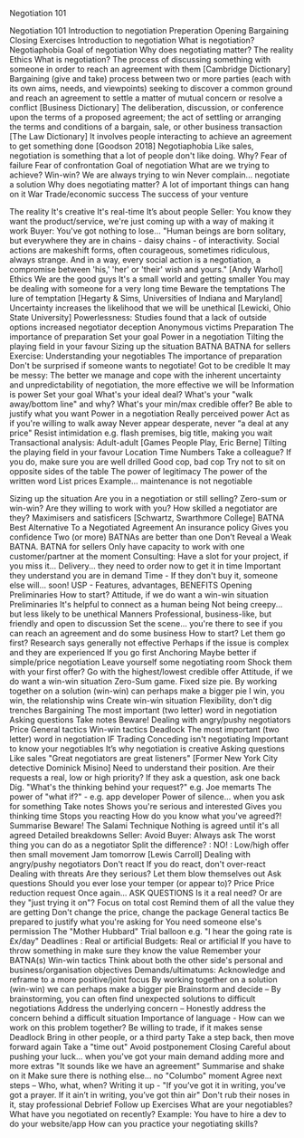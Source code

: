 Negotiation 101
 
Negotiation 101
Introduction to negotiation
Preperation
Opening
Bargaining
Closing
Exercises
Introduction to negotiation
What is negotiation?
Negotiaphobia
Goal of negotiation
Why does negotiating matter?
The reality
Ethics
What is negotiation?
The process of discussing something with someone in order to reach an agreement with them [Cambridge Dictionary]
Bargaining (give and take) process between two or more parties (each with its own aims, needs, and viewpoints) seeking to discover a common ground and reach an agreement to settle a matter of mutual concern or resolve a conflict [Business Dictionary]
The deliberation, discussion, or conference upon the terms of a proposed agreement; the act of settling or arranging the terms and conditions of a bargain, sale, or other business transaction [The Law Dictionary]
It involves people interacting to achieve an agreement to get something done [Goodson 2018]
Negotiaphobia
Like sales, negotiation is something that a lot of people don't like doing. Why?
Fear of failure
Fear of confrontation
Goal of negotiation
What are we trying to achieve?
Win-win?
We are always trying to win
Never complain... negotiate a solution
Why does negotiating matter?
A lot of important things can hang on it
War
Trade/economic success
The success of your venture

The reality
It's creative
It's real-time
It’s about people
Seller: You know they want the product/service, we're just coming up with a way of making it work
Buyer: You've got nothing to lose...
"Human beings are born solitary, but everywhere they are in chains - daisy chains - of interactivity. Social actions are makeshift forms, often courageous, sometimes ridiculous, always strange. And in a way, every social action is a negotiation, a compromise between 'his,' 'her' or 'their' wish and yours."  [Andy Warhol]
    Ethics
We are the good guys
It's a small world and getting smaller
You may be dealing with someone for a very long time
Beware the temptations
The lure of temptation [Hegarty & Sims, Universities of Indiana and Maryland]
Uncertainty increases the likelihood that we will be unethical [Lewicki, Ohio State University]
Powerlessness: Studies found that a lack of outside options increased negotiator deception
Anonymous victims
Preparation
The importance of preparation
Set your goal
Power in a negotiation
Tilting the playing field in your favour
Sizing up the situation
BATNA
BATNA for sellers
Exercise: Understanding your negotiables
    The importance of preparation
Don't be surprised if someone wants to negotiate!
Got to be credible
It may be messy: The better we manage and cope with the inherent uncertainty and unpredictability of negotiation, the more effective we will be
Information is power
Set your goal
What's your ideal deal?
What's your "walk away/bottom line" and why?
What's your min/max credible offer?
Be able to justify what you want
Power in a negotiation
Really perceived power
Act as if you're willing to walk away
Never appear desperate, never “a deal at any price"
Resist intimidation e.g. flash premises, big title, making you wait
Transactional analysis: Adult-adult [Games People Play, Eric Berne]
Tilting the playing field in your favour
Location
Time
Numbers
Take a colleague?
If you do, make sure you are well drilled
Good cop, bad cop
Try not to sit on opposite sides of the table
The power of legitimacy
The power of the written word
List prices
Example... maintenance is not negotiable

Sizing up the situation
Are you in a negotiation or still selling?
Zero-sum or win-win?
Are they willing to work with you?
How skilled a negotiator are they?
Maximisers and satisficers [Schwartz, Swarthmore College]
BATNA
Best Alternative To a Negotiated Agreement
An insurance policy
Gives you confidence
Two (or more) BATNAs are better than one
Don’t Reveal a Weak BATNA.
BATNA for sellers
Only have capacity to work with one customer/partner at the moment
Consulting: Have a slot for your project, if you miss it...
Delivery... they need to order now to get it in time
Important they understand you are in demand
Time - If they don't buy it, someone else will... soon!
USP - Features, advantages, BENEFITS
Opening
Preliminaries
How to start?
Attitude, if we do want a win-win situation
Preliminaries
It's helpful to connect as a human being
Not being creepy... but less likely to be unethical
Manners
Professional, business-like, but friendly and open to discussion
Set the scene... you're there to see if you can reach an agreement and do some business
How to start?
Let them go first?
Research says generally not effective
Perhaps if the issue is complex and they are experienced
If you go first
Anchoring
Maybe better if simple/price negotiation
Leave yourself some negotiating room
Shock them with your first offer?
Go with the highest/lowest credible offer
Attitude, if we do want a win-win situation
Zero-Sum game. Fixed size pie.
By working together on a solution (win-win) can perhaps make a bigger pie
I win, you win, the relationship wins
Create win-win situation
Flexibility, don't dig trenches
Bargaining
The most important (two letter) word in negotiation
Asking questions
Take notes
Beware!
Dealing with angry/pushy negotiators
Price
General tactics
Win-win tactics
Deadlock
The most important (two letter) word in negotiation
IF
Trading
Conceding isn't negotiating
Important to know your negotiables
It’s why negotiation is creative
Asking questions
Like sales
"Great negotiators are great listeners" [Former New York City detective Dominick Misino]
Need to understand their position. Are their requests a real, low or high priority?
If they ask a question, ask one back
Dig. "What's the thinking behind your request?" e.g. Joe memarts
The power of "what if?" - e.g. app developer
Power of silence... when you ask for something
Take notes
Shows you're serious and interested
Gives you thinking time
Stops you reacting
How do you know what you've agreed?!
Summarise
Beware!
The Salami Technique
Nothing is agreed until it's all agreed
Detailed breakdowns
Seller: Avoid
Buyer: Always ask
The worst thing you can do as a negotiator
Split the difference? : NO! : Low/high offer then small movement
Jam tomorrow [Lewis Carroll]
Dealing with angry/pushy negotiators
Don't react
If you do react, don't over-react
Dealing with threats
Are they serious?
Let them blow themselves out
Ask questions
Should you ever lose your temper (or appear to)?
Price
Price reduction request
Once again... ASK QUESTIONS
Is it a real need?
Or are they "just trying it on"?
Focus on total cost
Remind them of all the value they are getting
Don't change the price, change the package
General tactics
Be prepared to justify what you're asking for
You need someone else's permission
The "Mother Hubbard"
Trial balloon e.g. "I hear the going rate is £x/day"
Deadlines : Real or artificial
Budgets: Real or artificial
If you have to throw something in make sure they know the value
Remember your BATNA(s)
Win-win tactics
Think about both the other side's personal and business/organisation objectives
Demands/ultimatums: Acknowledge and reframe to a more positive/joint focus
By working together on a solution (win-win) we can perhaps make a bigger pie
Brainstorm and decide – By brainstorming, you can often find unexpected solutions to difficult negotiations
Address the underlying concern – Honestly address the concern behind a difficult situation
Importance of language - How can we work on this problem together?
Be willing to trade, if it makes sense
Deadlock
Bring in other people, or a third party
Take a step back, then move forward again
Take a "time out"
Avoid postponement
Closing
Careful about pushing your luck... when you've got your main demand adding more and more extras
"It sounds like we have an agreement"
Summarise and shake on it
Make sure there is nothing else... no "Columbo" moment
Agree next steps – Who, what, when?
Writing it up - "If you’ve got it in writing, you’ve got a prayer. If it ain’t in writing, you’ve got thin air"
Don't rub their noses in it, stay professional
Debrief
Follow up
Exercises
What are your negotiables?
What have you negotiated on recently?
Example: You have to hire a dev to do your website/app
How can you practice your negotiating skills?
